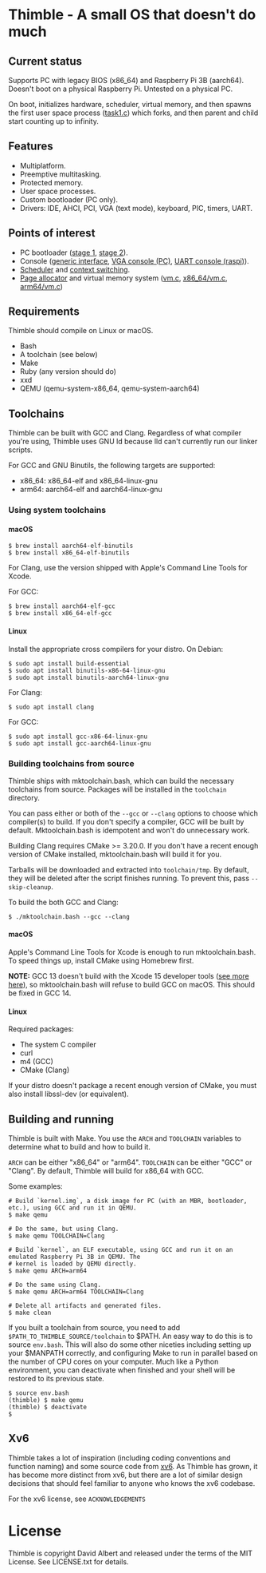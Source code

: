 # Thimble - A small OS that doesn't do much

## Current status

Supports PC with legacy BIOS (x86_64) and Raspberry Pi 3B (aarch64). Doesn't boot on a physical Raspberry Pi. Untested on a physical PC.

On boot, initializes hardware, scheduler, virtual memory, and then spawns the first user space process ([task1.c](/task1.c)) which forks, and then parent and child start counting up to infinity.

## Features

- Multiplatform.
- Preemptive multitasking.
- Protected memory.
- User space processes.
- Custom bootloader (PC only).
- Drivers: IDE, AHCI, PCI, VGA (text mode), keyboard, PIC, timers, UART.

## Points of interest

- PC bootloader ([stage 1](/x86_64/boot.S), [stage 2](/x86_64/stage2.c)).
- Console ([generic interface](/console.c), [VGA console (PC)](/x86_64/vgacons.c), [UART console (raspi)](/arm64/uart.c)).
- [Scheduler](/proc.c) and [context switching](/x86_64/swtch.S).
- [Page allocator](/kalloc.c) and virtual memory system ([vm.c](/vm.c), [x86_64/vm.c](/x86_64/vm.c), [arm64/vm.c](/arm64/vm.c))

## Requirements

Thimble should compile on Linux or macOS.

- Bash
- A toolchain (see below)
- Make
- Ruby (any version should do)
- xxd
- QEMU (qemu-system-x86_64, qemu-system-aarch64)

## Toolchains

Thimble can be built with GCC and Clang. Regardless of what compiler you're using, Thimble uses GNU ld because lld can't currently run our linker scripts.

For GCC and GNU Binutils, the following targets are supported:
- x86_64: x86_64-elf and x86_64-linux-gnu
- arm64: aarch64-elf and aarch64-linux-gnu

### Using system toolchains

#### macOS

```
$ brew install aarch64-elf-binutils
$ brew install x86_64-elf-binutils
```

For Clang, use the version shipped with Apple's Command Line Tools for Xcode.

For GCC:

```
$ brew install aarch64-elf-gcc
$ brew install x86_64-elf-gcc
```

#### Linux

Install the appropriate cross compilers for your distro. On Debian:

```
$ sudo apt install build-essential
$ sudo apt install binutils-x86-64-linux-gnu
$ sudo apt install binutils-aarch64-linux-gnu
```

For Clang:

```
$ sudo apt install clang
```

For GCC:

```
$ sudo apt install gcc-x86-64-linux-gnu
$ sudo apt install gcc-aarch64-linux-gnu
```

### Building toolchains from source

Thimble ships with mktoolchain.bash, which can build the necessary toolchains from source. Packages will be installed in the `toolchain` directory.

You can pass either or both of the `--gcc` or `--clang` options to choose which compiler(s) to build. If you don't specify a compiler, GCC will be built by default. Mktoolchain.bash is idempotent and won't do unnecessary work.

Building Clang requires CMake >= 3.20.0. If you don't have a recent enough version of CMake installed, mktoolchain.bash will build it for you.

Tarballs will be downloaded and extracted into `toolchain/tmp`. By default, they will be deleted after the script finishes running. To prevent this, pass `--skip-cleanup`.

To build the both GCC and Clang:

```
$ ./mktoolchain.bash --gcc --clang
```

#### macOS

Apple's Command Line Tools for Xcode is enough to run mktoolchain.bash. To speed things up, install CMake using Homebrew first.

**NOTE:** GCC 13 doesn't build with the Xcode 15 developer tools ([see more here](https://gcc.gnu.org/bugzilla/show_bug.cgi?id=111632)), so mktoolchain.bash will refuse to build GCC on macOS. This should be fixed in GCC 14.

#### Linux

Required packages:

- The system C compiler
- curl
- m4 (GCC)
- CMake (Clang)

If your distro doesn't package a recent enough version of CMake, you must also install libssl-dev (or equivalent).

## Building and running

Thimble is built with Make. You use the `ARCH` and `TOOLCHAIN` variables to determine what to build and how to build it.

`ARCH` can be either "x86_64" or "arm64". `TOOLCHAIN` can be either "GCC" or "Clang". By default, Thimble will build for x86_64 with GCC.

Some examples:

```
# Build `kernel.img`, a disk image for PC (with an MBR, bootloader, etc.), using GCC and run it in QEMU.
$ make qemu

# Do the same, but using Clang.
$ make qemu TOOLCHAIN=Clang

# Build `kernel`, an ELF executable, using GCC and run it on an emulated Raspberry Pi 3B in QEMU. The
# kernel is loaded by QEMU directly.
$ make qemu ARCH=arm64

# Do the same using Clang.
$ make qemu ARCH=arm64 TOOLCHAIN=Clang

# Delete all artifacts and generated files.
$ make clean
```

If you built a toolchain from source, you need to add `$PATH_TO_THIMBLE_SOURCE/toolchain` to $PATH. An easy way to do this is to source `env.bash`. This will also do some other niceties including setting up your $MANPATH correctly, and configuring Make to run in parallel based on the number of CPU cores on your computer. Much like a Python environment, you can deactivate when finished and your shell will be restored to its previous state.

```
$ source env.bash
(thimble) $ make qemu
(thimble) $ deactivate
$
```

## Xv6

Thimble takes a lot of inspiration (including coding conventions and function naming) and some source code from [xv6](https://pdos.csail.mit.edu/6.828/2016/xv6.html). As Thimble has grown, it has become more distinct from xv6, but there are a lot of similar design decisions that should feel familiar to anyone who knows the xv6 codebase.

For the xv6 license, see `ACKNOWLEDGEMENTS`

# License

Thimble is copyright David Albert and released under the terms of the MIT License. See LICENSE.txt for details.

